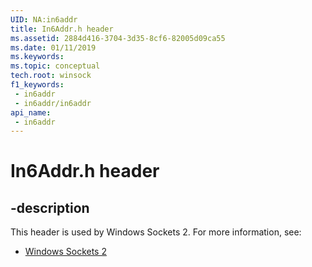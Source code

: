 ```yaml
---
UID: NA:in6addr
title: In6Addr.h header
ms.assetid: 2884d416-3704-3d35-8cf6-82005d09ca55
ms.date: 01/11/2019
ms.keywords: 
ms.topic: conceptual
tech.root: winsock
f1_keywords:
 - in6addr
 - in6addr/in6addr
api_name:
 - in6addr
---
```


# In6Addr.h header


## -description

This header is used by Windows Sockets 2. For more information, see:

- [Windows Sockets 2](../_winsock/index.md)

